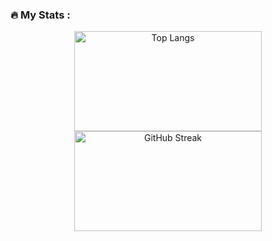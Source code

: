 ### :fire: My Stats :

<div align="center">
  <img src="https://github-readme-stats.vercel.app/api/top-langs/?username=makishima44&layout=compact&theme=vision-friendly-dark" alt="Top Langs" width="300" height="160"/>
  <img src="https://github-readme-streak-stats.herokuapp.com?user=makishima44&theme=great-gatsby&border_radius=7.9" alt="GitHub Streak" width="300" height="160" />
</div>
